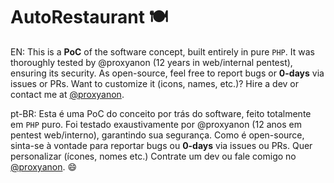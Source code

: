# AutoRestaurant 🍽️
EN: This is a <b>PoC</b> of the software concept, built entirely in pure <code>PHP</code>. It was thoroughly tested by @proxyanon (12 years in web/internal pentest), ensuring its security. As open-source, feel free to report bugs or <b>0-days</b> via issues or PRs. Want to customize it (icons, names, etc.)? Hire a dev or contact me at <a href="mailto:ondproxy@gmail.com">@proxyanon</a>.

pt-BR: Esta é uma PoC do conceito por trás do software, feito totalmente em <code>PHP</code> puro. Foi testado exaustivamente por @proxyanon (12 anos em pentest web/interno), garantindo sua segurança. Como é open-source, sinta-se à vontade para reportar bugs ou <b>0-days</b> via issues ou PRs. Quer personalizar (ícones, nomes etc.) Contrate um dev ou fale comigo no <a href="mailto:ondproxy@gmail.com">@proxyanon</a>. 😄
